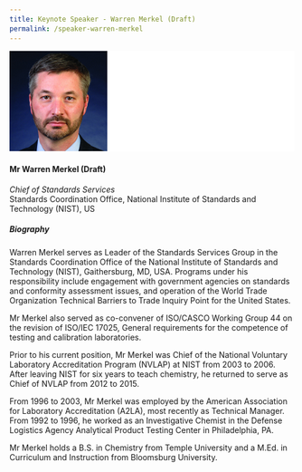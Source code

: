 ```yaml
---
title: Keynote Speaker - Warren Merkel (Draft)
permalink: /speaker-warren-merkel
---
```

![Warren Merkel](/images/speakers/Merkel-Warren.jpg)

#### **Mr Warren Merkel (Draft)**

*Chief of Standards Services*  
Standards Coordination Office, National Institute of Standards and Technology (NIST), US

##### **Biography**

Warren Merkel serves as Leader of the Standards Services Group in the Standards Coordination Office of the National Institute of Standards and Technology (NIST), Gaithersburg, MD, USA. Programs under his responsibility include engagement with government agencies on standards and conformity assessment issues, and operation of the World Trade Organization Technical Barriers to Trade Inquiry Point for the United States. 

Mr Merkel also served as co-convener of ISO/CASCO Working Group 44 on the revision of ISO/IEC 17025, General requirements for the competence of testing and calibration laboratories.

Prior to his current position, Mr Merkel was Chief of the National Voluntary Laboratory Accreditation Program (NVLAP) at NIST from 2003 to 2006. After leaving NIST for six years to teach chemistry, he returned to serve as Chief of NVLAP from 2012 to 2015.

From 1996 to 2003, Mr Merkel was employed by the American Association for Laboratory Accreditation (A2LA), most recently as Technical Manager.  From 1992 to 1996, he worked as an Investigative Chemist in the Defense Logistics Agency Analytical Product Testing Center in Philadelphia, PA.

Mr Merkel holds a B.S. in Chemistry from Temple University and a M.Ed. in Curriculum and Instruction from Bloomsburg University.